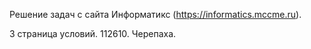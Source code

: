 Решение задач с сайта Информатикс (https://informatics.mccme.ru).

3 страница условий. 112610. Черепаха.
